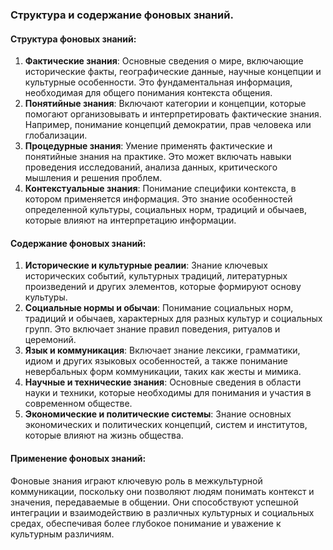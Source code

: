 ### Структура и содержание фоновых знаний.
#### Структура фоновых знаний:
1. **Фактические знания**: Основные сведения о мире, включающие исторические факты, географические данные, научные концепции и культурные особенности. Это фундаментальная информация, необходимая для общего понимания контекста общения.
2. **Понятийные знания**: Включают категории и концепции, которые помогают организовывать и интерпретировать фактические знания. Например, понимание концепций демократии, прав человека или глобализации.
3. **Процедурные знания**: Умение применять фактические и понятийные знания на практике. Это может включать навыки проведения исследований, анализа данных, критического мышления и решения проблем.
4. **Контекстуальные знания**: Понимание специфики контекста, в котором применяется информация. Это знание особенностей определенной культуры, социальных норм, традиций и обычаев, которые влияют на интерпретацию информации.
#### Содержание фоновых знаний:
1. **Исторические и культурные реалии**: Знание ключевых исторических событий, культурных традиций, литературных произведений и других элементов, которые формируют основу культуры.
2. **Социальные нормы и обычаи**: Понимание социальных норм, традиций и обычаев, характерных для разных культур и социальных групп. Это включает знание правил поведения, ритуалов и церемоний.
3. **Язык и коммуникация**: Включает знание лексики, грамматики, идиом и других языковых особенностей, а также понимание невербальных форм коммуникации, таких как жесты и мимика.
4. **Научные и технические знания**: Основные сведения в области науки и техники, которые необходимы для понимания и участия в современном обществе.
5. **Экономические и политические системы**: Знание основных экономических и политических концепций, систем и институтов, которые влияют на жизнь общества.
#### Применение фоновых знаний:
Фоновые знания играют ключевую роль в межкультурной коммуникации, поскольку они позволяют людям понимать контекст и значения, передаваемые в общении. Они способствуют успешной интеграции и взаимодействию в различных культурных и социальных средах, обеспечивая более глубокое понимание и уважение к культурным различиям.